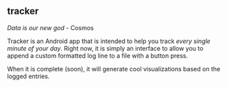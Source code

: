 ## tracker

*Data is our new god* - Cosmos

Tracker is an Android app that is intended to help you track *every single minute of your day*. Right now, it is simply an interface to allow you to append a custom formatted log line to a file with a button press.

When it is complete (soon), it will generate cool visualizations based on the logged entries.
